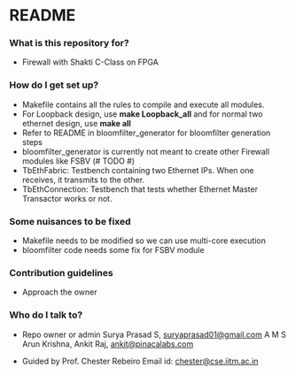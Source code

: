 # README #

### What is this repository for? ###

* Firewall with Shakti C-Class on FPGA

### How do I get set up? ###

* Makefile contains all the rules to compile and execute all modules.
* For Loopback design, use **make Loopback_all** and for normal two ethernet design, use **make all**
* Refer to README in bloomfilter_generator for bloomfilter generation steps
* bloomfilter_generator is currently not meant to create other Firewall modules like FSBV (# TODO #)
* TbEthFabric: Testbench containing two Ethernet IPs. When one receives, it transmits to the other.
* TbEthConnection: Testbench that tests whether Ethernet Master Transactor works or not.

### Some nuisances to be fixed ###
* Makefile needs to be modified so we can use multi-core execution
* bloomfilter code needs some fix for FSBV module

### Contribution guidelines ###

* Approach the owner

### Who do I talk to? ###

* Repo owner or admin
Surya Prasad S, suryaprasad01@gmail.com
A M S Arun Krishna, <Beware before contacting>
Ankit Raj, ankit@pinacalabs.com

* Guided by
Prof. Chester Rebeiro
Email id: chester@cse.iitm.ac.in
